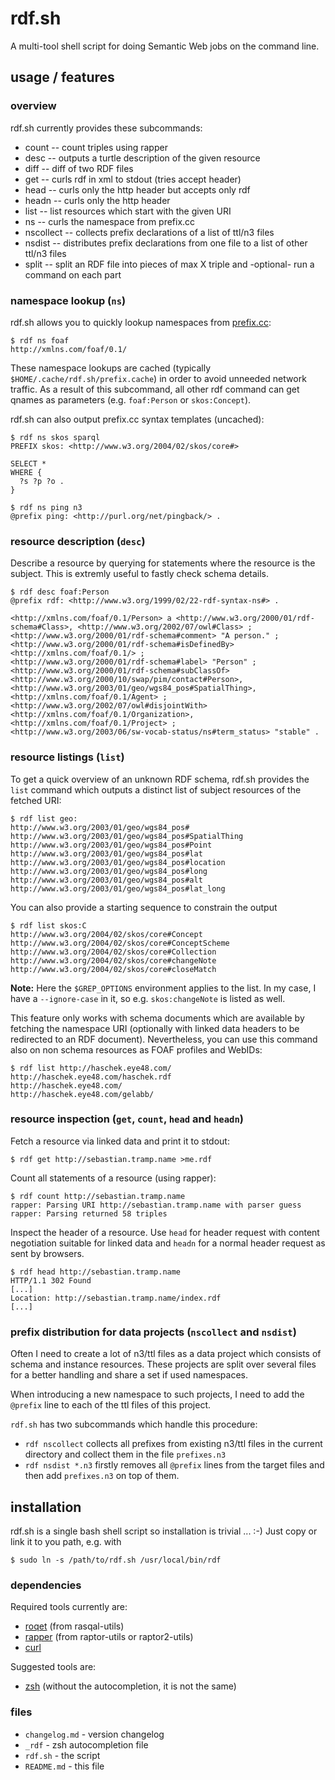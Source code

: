 # rdf.sh

A multi-tool shell script for doing Semantic Web jobs on the command line.

## usage / features

### overview

rdf.sh currently provides these subcommands:

* count -- count triples using rapper
* desc  -- outputs a turtle description of the given resource
* diff  -- diff of two RDF files
* get   -- curls rdf in xml to stdout (tries accept header)
* head  -- curls only the http header but accepts only rdf
* headn -- curls only the http header
* list  -- list resources which start with the given URI
* ns    -- curls the namespace from prefix.cc
* nscollect  -- collects prefix declarations of a list of ttl/n3 files
* nsdist     -- distributes prefix declarations from one file to a list of other ttl/n3 files
* split -- split an RDF file into pieces of max X triple and -optional- run a command on each part

### namespace lookup (`ns`)

rdf.sh allows you to quickly lookup namespaces from [prefix.cc](http://prefix.cc):

    $ rdf ns foaf
    http://xmlns.com/foaf/0.1/

These namespace lookups are cached (typically
`$HOME/.cache/rdf.sh/prefix.cache`) in order to avoid unneeded network
traffic. As a result of this subcommand, all other rdf command can get
qnames as parameters (e.g. `foaf:Person` or `skos:Concept`).

rdf.sh can also output prefix.cc syntax templates (uncached): 

    $ rdf ns skos sparql
    PREFIX skos: <http://www.w3.org/2004/02/skos/core#>

    SELECT *
    WHERE {
      ?s ?p ?o .
    }

    $ rdf ns ping n3    
    @prefix ping: <http://purl.org/net/pingback/> .


### resource description (`desc`)

Describe a resource by querying for statements where the resource is the
subject. This is extremly useful to fastly check schema details.

    $ rdf desc foaf:Person
    @prefix rdf: <http://www.w3.org/1999/02/22-rdf-syntax-ns#> .

    <http://xmlns.com/foaf/0.1/Person> a <http://www.w3.org/2000/01/rdf-schema#Class>, <http://www.w3.org/2002/07/owl#Class> ;
    <http://www.w3.org/2000/01/rdf-schema#comment> "A person." ;
    <http://www.w3.org/2000/01/rdf-schema#isDefinedBy> <http://xmlns.com/foaf/0.1/> ;
    <http://www.w3.org/2000/01/rdf-schema#label> "Person" ;
    <http://www.w3.org/2000/01/rdf-schema#subClassOf> <http://www.w3.org/2000/10/swap/pim/contact#Person>, <http://www.w3.org/2003/01/geo/wgs84_pos#SpatialThing>, <http://xmlns.com/foaf/0.1/Agent> ;
    <http://www.w3.org/2002/07/owl#disjointWith> <http://xmlns.com/foaf/0.1/Organization>, <http://xmlns.com/foaf/0.1/Project> ;
    <http://www.w3.org/2003/06/sw-vocab-status/ns#term_status> "stable" .

### resource listings (`list`)

To get a quick overview of an unknown RDF schema, rdf.sh provides the
`list` command which outputs a distinct list of subject resources of the
fetched URI:

    $ rdf list geo:
    http://www.w3.org/2003/01/geo/wgs84_pos#
    http://www.w3.org/2003/01/geo/wgs84_pos#SpatialThing
    http://www.w3.org/2003/01/geo/wgs84_pos#Point
    http://www.w3.org/2003/01/geo/wgs84_pos#lat
    http://www.w3.org/2003/01/geo/wgs84_pos#location
    http://www.w3.org/2003/01/geo/wgs84_pos#long
    http://www.w3.org/2003/01/geo/wgs84_pos#alt
    http://www.w3.org/2003/01/geo/wgs84_pos#lat_long

You can also provide a starting sequence to constrain the output

    $ rdf list skos:C   
    http://www.w3.org/2004/02/skos/core#Concept
    http://www.w3.org/2004/02/skos/core#ConceptScheme
    http://www.w3.org/2004/02/skos/core#Collection
    http://www.w3.org/2004/02/skos/core#changeNote
    http://www.w3.org/2004/02/skos/core#closeMatch

**Note:** Here the `$GREP_OPTIONS` environment applies to the list. In
my case, I have a `--ignore-case` in it, so e.g. `skos:changeNote` is
listed as well.

This feature only works with schema documents which are available by
fetching the namespace URI (optionally with linked data headers to be
redirected to an RDF document). Nevertheless, you can use this command
also on non schema resources as FOAF profiles and WebIDs:

    $ rdf list http://haschek.eye48.com/
    http://haschek.eye48.com/haschek.rdf
    http://haschek.eye48.com/
    http://haschek.eye48.com/gelabb/

### resource inspection (`get`, `count`, `head` and `headn`)

Fetch a resource via linked data and print it to stdout:

    $ rdf get http://sebastian.tramp.name >me.rdf

Count all statements of a resource (using rapper):
 
    $ rdf count http://sebastian.tramp.name
    rapper: Parsing URI http://sebastian.tramp.name with parser guess
    rapper: Parsing returned 58 triples

Inspect the header of a resource. Use `head` for header request with
content negotiation suitable for linked data and `headn` for a normal
header request as sent by browsers.

    $ rdf head http://sebastian.tramp.name
    HTTP/1.1 302 Found
    [...]
    Location: http://sebastian.tramp.name/index.rdf
    [...]

### prefix distribution for data projects (`nscollect` and `nsdist`)

Often I need to create a lot of n3/ttl files as a data project which consists
of schema and instance resources. These projects are split over several files
for a better handling and share a set if used namespaces.

When introducing a new namespace to such projects, I need to add the `@prefix`
line to each of the ttl files of this project.

`rdf.sh` has two subcommands which handle this procedure:

* `rdf nscollect` collects all prefixes from existing n3/ttl files in the
  current directory and collect them in the file `prefixes.n3`
* `rdf nsdist *.n3` firstly removes all `@prefix` lines from the target files
  and then add `prefixes.n3` on top of them.

## installation

rdf.sh is a single bash shell script so installation is trivial ... :-)
Just copy or link it to you path, e.g. with

    $ sudo ln -s /path/to/rdf.sh /usr/local/bin/rdf

### dependencies

Required tools currently are:

  * [roqet](http://librdf.org/rasqal/roqet.html) (from rasqal-utils)
  * [rapper](http://librdf.org/raptor/rapper.html) (from raptor-utils or raptor2-utils)
  * [curl](http://curl.haxx.se/)

Suggested tools are:

  * [zsh](http://zsh.sourceforge.net/) (without the autocompletion, it is not the same)

### files

  * `changelog.md` - version changelog
  * `_rdf` - zsh autocompletion file
  * `rdf.sh` - the script
  * `README.md` - this file
